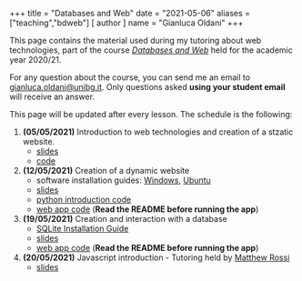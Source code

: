 +++
title = "Databases and Web"
date = "2021-05-06"
aliases = ["teaching","bdweb"]
[ author ]
  name = "Gianluca Oldani"
+++

This page contains the material used during my tutoring about web technologies, part of the course [*Databases and Web*](https://cs.unibg.it/bdweb.html) held
for the academic year 2020/21.

For any question about the course, you can send me an email to [gianluca.oldani@unibg.it](mailto:gianluca.oldani@unibg.it). Only questions
asked **using your student email** will receive an answer.

This page will be updated after every lesson. The schedule is the following:

1. **(05/05/2021)** Introduction to web technologies and creation of a stzatic
website.
   * [slides](/slides/introduction.pdf)
   * [code](/code/web_tutoring_1.zip)
2. **(12/05/2021)** Creation of a dynamic website
   * software installation guides: [Windows](/guides/python3_windows.pdf), [Ubuntu](/guides/python3_ubuntu.pdf)
   * [slides](/slides/server.pdf)
   * [python introduction code](/code/intro.py)
   * [web app code](/code/web_tutoring_2.zip) (**Read the README before running the app**)
3. **(19/05/2021)** Creation and interaction with a database
   * [SQLite Installation Guide](/guides/SQLite_Installation_Guide.pdf)
   * [slides](/slides/db.pdf)
   * [web app code](/code/web_tutoring_3.zip) (**Read the README before running the app**)
3. **(20/05/2021)** Javascript introduction - Tutoring held by [Matthew Rossi](https://matthewrossi.github.io/)
   * [slides](/slides/js_introduction.pdf)

